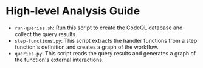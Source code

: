 # High-level Analysis Guide

- `run-queries.sh`: Run this script to create the CodeQL database and collect the query results.
- `step-functions.py`: This script extracts the handler functions from a step function's definition and creates a graph of the workflow.
- `queries.py`: This script reads the query results and generates a graph of the function's external interactions.